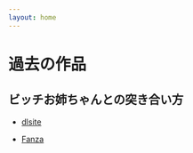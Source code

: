 ```yaml
---
layout: home
---
```


# 過去の作品

## ビッチお姉ちゃんとの突き合い方

- [dlsite](https://www.dlsite.com/maniax/work/=/product_id/RJ295994.html)

- [Fanza](https://www.dmm.co.jp/dc/doujin/-/detail/=/cid=d_184222)
